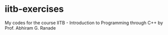 # iitb-exercises
My codes for the course IITB - Introduction to Programming through C++ by Prof. Abhiram G. Ranade
